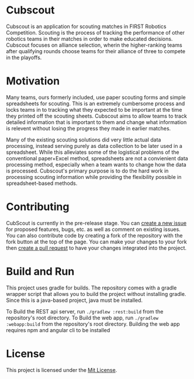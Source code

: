 # Cubscout
Cubscout is an application for scouting matches in FIRST Robotics Competition. Scouting is the process of tracking the performance of other robotics teams in their matches in order to make educated decisions. Cubscout focuses on alliance selection, wherin the higher-ranking teams after qualifying rounds choose teams for their alliance of three to compete in the playoffs.

# Motivation
Many teams, ours formerly included, use paper scouting forms and simple spreadsheets for scouting. This is an extremely cumbersome process and locks teams in to tracking what they expected to be important at the time they printed off the scouting sheets. Cubscout aims to allow teams to track detailed information that is important to them and change what information is relevent without losing the progress they made in earlier matches.

Many of the existing scouting solutions did very little actual data processing, instead serving purely as data collection to be later used in a spreadsheet. While this alleviates some of the logistical problems of the conventional paper+Excel method, spreadsheets are not a convienient data processing method, especially when a team wants to change how the data is processed. Cubscout's primary purpose is to do the hard work in processing scouting information while providing the flexibility possible in spreadsheet-based methods.

# Contributing
CubScout is currently in the pre-release stage. You can [create a new issue](https://github.com/robocubs4205/cubscout-server/issues) for proposed features, bugs, etc. as well as comment on existing issues. You can also contribute code by creating a fork of the repository with the fork button at the top of the page. You can make your changes to your fork then [create a pull request](https://github.com/robocubs4205/cubscout-server/pulls) to have your changes integrated into the project.

# Build and Run
This project uses gradle for builds. The repository comes with a gradle wrapper script that allows you to build the project without installing gradle. Since this is a java-based project, java must be installed.

To Build the REST api server, run `./gradlew :rest:build` from the repository's root directory.
To Build the web app, run `./gradlew :webapp:build` from the repository's root directory. Building the web app requires npm and angular cli to be installed

# License
This project is licensed under the [Mit License](https://github.com/robocubs4205/cubscout-server/blob/develop/LICENSE).
